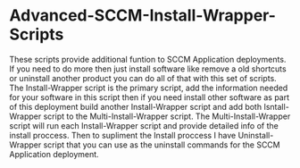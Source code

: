 # Advanced-SCCM-Install-Wrapper-Scripts
These scripts provide additional funtion to SCCM Application deployments. If you need to do more then just install software 
like remove a old shortcuts or uninstall another product you can do all of that with this set of scripts.
The Install-Wrapper script is the primary script, add the information needed for your software in this script 
then if you need install other software as part of this deployment build another Install-Wrapper script and add both Isntall-Wrapper script
to the Multi-Install-Wrapper script. The Multi-Install-Wrapper script will run each Install-Wrapper script and provide detailed info of 
the install proccess. Then to supliment the Install proccess I have Uninstall-Wrapper script that you can use as the uninstall commands for the SCCM 
Application deployment. 
